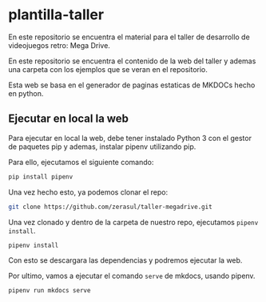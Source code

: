 # plantilla-taller



En este repositorio se encuentra el material para el taller de desarrollo de videojuegos retro: Mega Drive.

En este repositorio se encuentra el contenido de la web del taller y ademas una carpeta con los ejemplos que se veran en el repositorio.

Esta web se basa en el generador de paginas estaticas de MKDOCs hecho en python.

## Ejecutar en local la web

Para ejecutar en local la web, debe tener instalado Python 3 con el gestor de paquetes pip y ademas, instalar pipenv utilizando pip.

Para ello, ejecutamos el siguiente comando:

```bash
pip install pipenv
```

Una vez hecho esto, ya podemos clonar el repo:

```bash
git clone https://github.com/zerasul/taller-megadrive.git
```

Una vez clonado y dentro de la carpeta de nuestro repo, ejecutamos ```pipenv install```.

```bash
pipenv install
``` 

Con esto se descargara las dependencias y podremos ejecutar la web.

Por ultimo, vamos a ejecutar el comando ```serve``` de mkdocs, usando pipenv.

```bash
pipenv run mkdocs serve
```
